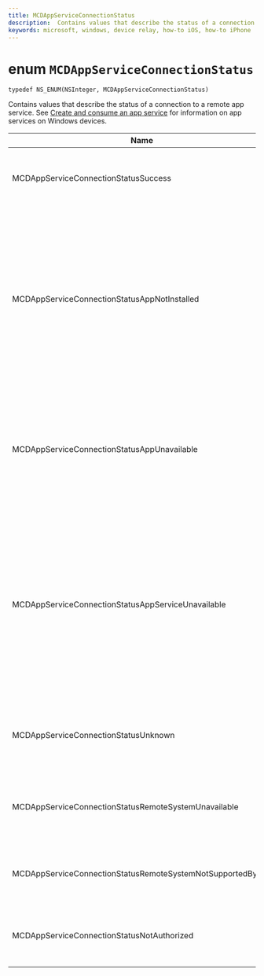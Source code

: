 ```yaml
---
title: MCDAppServiceConnectionStatus
description:  Contains values that describe the status of a connection to a remote app service.  
keywords: microsoft, windows, device relay, how-to iOS, how-to iPhone
---
```


# enum `MCDAppServiceConnectionStatus`

```
typedef NS_ENUM(NSInteger, MCDAppServiceConnectionStatus)
```

Contains values that describe the status of a connection to a remote app service. See [Create and consume an app service](https://docs.microsoft.com/windows/uwp/launch-resume/how-to-create-and-consume-an-app-service) for information on app services on Windows devices.

|Name   |Value   |Description   |
|--------|-------|-------------|
|MCDAppServiceConnectionStatusSuccess | 0| The connection to the app service was opened successfully.|
|MCDAppServiceConnectionStatusAppNotInstalled | 1| The package for the app service to which a connection was attempted is not installed on the device. Check that the package is installed before trying to open a connection to the app service.|
|MCDAppServiceConnectionStatusAppUnavailable | 2| The package for the app service to which a connection was attempted is temporarily unavailable. Try to connect again later.|
|MCDAppServiceConnectionStatusAppServiceUnavailable | 3| The app with the specified package ID is installed and available, but the app does not declare support for the specified app service. Check that the name of the app service and the version of the app are correct.|
|MCDAppServiceConnectionStatusUnknown | 4| The connection could not be established for an unknown reason.|
|MCDAppServiceConnectionStatusRemoteSystemUnavailable | 5| The target remote device or application is no longer available for connection.|
|MCDAppServiceConnectionStatusRemoteSystemNotSupportedByApp | 6|The client app is not configured to support remote connectivity.|
|MCDAppServiceConnectionStatusNotAuthorized | 7| The client device is not authorized to support remote connectivity.|
